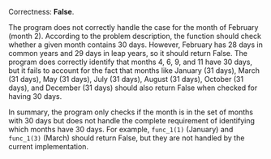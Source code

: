 Correctness: **False**.

The program does not correctly handle the case for the month of February (month 2). According to the problem description, the function should check whether a given month contains 30 days. However, February has 28 days in common years and 29 days in leap years, so it should return False. The program does correctly identify that months 4, 6, 9, and 11 have 30 days, but it fails to account for the fact that months like January (31 days), March (31 days), May (31 days), July (31 days), August (31 days), October (31 days), and December (31 days) should also return False when checked for having 30 days. 

In summary, the program only checks if the month is in the set of months with 30 days but does not handle the complete requirement of identifying which months have 30 days. For example, `func_1(1)` (January) and `func_1(3)` (March) should return False, but they are not handled by the current implementation.